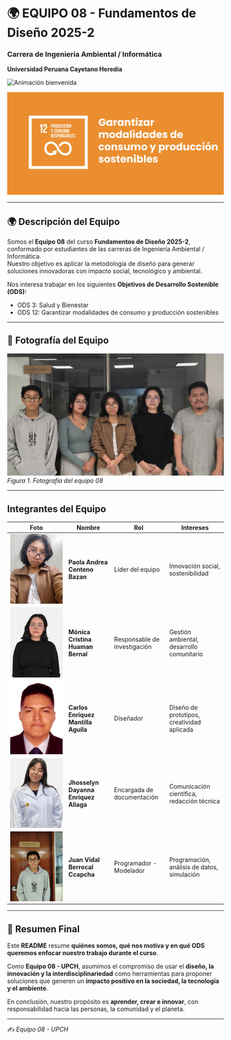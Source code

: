# 🌍 EQUIPO 08 - Fundamentos de Diseño 2025-2

### Carrera de Ingeniería Ambiental / Informática  
**Universidad Peruana Cayetano Heredia**

![Animación bienvenida](https://readme-typing-svg.herokuapp.com?size=28&color=DAA520&center=true&vCenter=true&width=950&lines=♻️+Producción+y+Consumo+Responsables;💡+Innovando+para+un+futuro+sostenible;🤝+Trabajo+en+equipo+y+responsabilidad+social)

![ODS 12](https://github.com/JuanVidalx/Grupo-4_Fundamentos-de-dise-o/blob/05fad9449a39b9e1cc774faa3228613bc974876a/ods12.jpg?raw=true)

---

## 🌍 Descripción del Equipo  
Somos el **Equipo 08** del curso **Fundamentos de Diseño 2025-2**, conformado por estudiantes de las carreras de Ingeniería Ambiental / Informática.  
Nuestro objetivo es aplicar la metodología de diseño para generar soluciones innovadoras con impacto social, tecnológico y ambiental.  

Nos interesa trabajar en los siguientes **Objetivos de Desarrollo Sostenible (ODS):**  
- ODS 3: Salud y Bienestar  
- ODS 12: Garantizar modalidades de consumo y producción sostenibles  

---

## 📸 Fotografía del Equipo  

![Foto grupal del equipo](https://github.com/JuanVidalx/Grupo-8_Fundamentos-de-dise-o/blob/8243102d33198df96d2fe282beec6245bb527fc2/Recursos-Imagenes/WhatsApp%20Image%202025-08-28%20at%2010.34.49%20(2).jpeg?raw=true)  
*Figura 1. Fotografía del equipo 08*

---

## ​Integrantes del Equipo  

| Foto | Nombre | Rol | Intereses |
|------|--------|-----|-----------|
| ![Paola](https://github.com/JuanVidalx/Grupo-8_Fundamentos-de-dise-o/blob/13ed4dd149d33d9869cd42e8edc51d79106f2af4/Recursos-Imagenes/WhatsApp%20Image%202025-08-28%20at%2010.18.28%20AM.jpeg?raw=true) | **Paola Andrea Centeno Bazan** | Líder del equipo | Innovación social, sostenibilidad |
| ![Mónica](https://github.com/JuanVidalx/Grupo-8_Fundamentos-de-dise-o/blob/ee1c52e8e559808d5b792654f573fb4972cffc69/Recursos-Imagenes/Pi7_Passport_Photo%20(4).jpeg?raw=true) | **Mónica Cristina Huaman Bernal** | Responsable de investigación | Gestión ambiental, desarrollo comunitario |
| ![Carlos](https://github.com/JuanVidalx/Grupo-8_Fundamentos-de-dise-o/blob/fb3ef094700a99c9b161483893bc642a32594a44/Recursos-Imagenes/WhatsApp%20Image%202025-08-27%20at%2011.44.49%20AM.jpeg?raw=true) | **Carlos Enriquez Mantilla Aguila** | Diseñador | Diseño de prototipos, creatividad aplicada |
| ![Jhosselyn](https://github.com/JuanVidalx/Grupo-8_Fundamentos-de-dise-o/blob/af01f79ad601a50ee33c7d68101d8a9a04c1bff6/Recursos-Imagenes/Pi7_Passport_Photo%20(2).jpeg?raw=true) | **Jhosselyn Dayanna Enriquez Aliaga** | Encargada de documentación | Comunicación científica, redacción técnica |
| ![Juan](https://github.com/JuanVidalx/Grupo-8_Fundamentos-de-dise-o/blob/0efd898a23eb645dd58e8f8f615043b36fa86868/Recursos-Imagenes/WhatsApp%20Image%202025-08-28%20at%2010.28.51%20AM.jpeg?raw=true) | **Juan Vidal Berrocal Ccapcha** | Programador - Modelador | Programación, análisis de datos, simulación |

---

## 📌 Resumen Final  

Este **README** resume **quiénes somos, qué nos motiva y en qué ODS queremos enfocar nuestro trabajo durante el curso**.  

Como **Equipo 08 - UPCH**, asumimos el compromiso de usar el **diseño, la innovación y la interdisciplinariedad** como herramientas para proponer soluciones que generen un **impacto positivo en la sociedad, la tecnología y el ambiente**.  

En conclusión, nuestro propósito es **aprender, crear e innovar**, con responsabilidad hacia las personas, la comunidad y el planeta.  

---

✍️ *Equipo 08 - UPCH*

